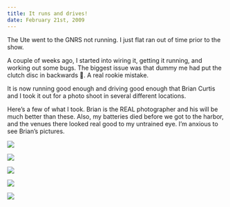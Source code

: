 ```yaml
---
title: It runs and drives!
date: February 21st, 2009
---
```

  
The Ute went to the GNRS not running. I just flat ran out of time prior to the show.

A couple of weeks ago, I started into wiring it, getting it running, and working out some bugs. The biggest issue was that dummy me had put the clutch disc in backwards 😤. A real rookie mistake.

It is now running good enough and driving good enough that Brian Curtis and I took it out for a photo shoot in several different locations.

Here’s a few of what I took. Brian is the REAL photographer and his will be much better than these. Also, my batteries died before we got to the harbor, and the venues there looked real good to my untrained eye. I’m anxious to see Brian’s pictures.

![](/images/pop/studeute/pics007-1.jpg)

![](/images/pop/studeute/pics017-1.jpg)

![](/images/pop/studeute/pics028-2.jpg)

![](/images/pop/studeute/pics037-1.jpg)

![](/images/pop/studeute/pics066-2.jpg)
